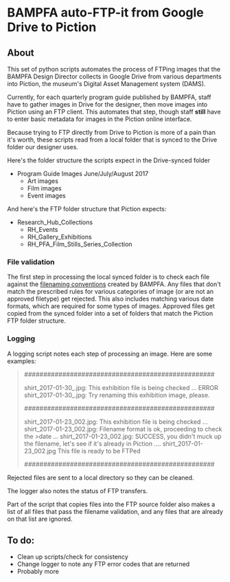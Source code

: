 # BAMPFA auto-FTP-it from Google Drive to Piction
## About
This set of python scripts automates the process of FTPing images that the BAMPFA Design Director collects in Google Drive from various departments into Piction, the museum's Digital Asset Management system \(DAMS\).

Currently, for each quarterly program guide published by BAMPFA, staff have to gather images in Drive for the designer, then move images into Piction using an FTP client. This automates that step, though staff **still** have to enter basic metadata for images in the Piction online interface.

Because trying to FTP directly from Drive to Piction is more of a pain than it's worth, these scripts read from a local folder that is synced to the Drive folder our designer uses.

Here's the folder structure the scripts expect in the Drive-synced folder

* Program Guide Images June/July/August 2017
    - Art images
    - Film images
    - Event images

And here's the FTP folder structure that Piction expects:

* Research\_Hub\_Collections
    - RH\_Events
    - RH\_Gallery\_Exhibitions
    - RH\_PFA\_Film\_Stills\_Series\_Collection

### File validation

The first step in processing the local synced folder is to check each file against the [filenaming conventions](https://docs.google.com/document/d/1gvPV2pyvgX9XgkxrmfKdFI4W6wJ48Z9RK451e4hhUDM/edit?usp=sharing) created by BAMPFA. Any files that don't match the prescribed rules for various categories of image \(or are not an approved filetype\) get rejected. This also includes matching various date formats, which are required for some types of images. Approved files get copied from the synced folder into a set of folders that match the Piction FTP folder structure. 

### Logging

A logging script notes each step of processing an image. Here are some examples: 

>##################################################
>
>shirt_2017-01-30_.jpg: This exhibition file is being checked ...
>ERROR
>shirt_2017-01-30_.jpg: Try renaming this exhibition image, please.
>
>##################################################
>
>shirt_2017-01-23_002.jpg: This exhibition file is being checked ...
>shirt_2017-01-23_002.jpg: Filename format is ok, proceeding to check the >date ...
>shirt_2017-01-23_002.jpg: SUCCESS, you didn't muck up the filename, let's see if it's already in Piction .... 
>shirt_2017-01-23_002.jpg This file is ready to be FTPed
>
>##################################################


Rejected files are sent to a local directory so they can be cleaned.

The logger also notes the status of FTP transfers. 

Part of the script that copies files into the FTP source folder also makes a list of all files that pass the filename validation, and any files that are already on that list are ignored.

## To do:

* Clean up scripts/check for consistency
* Change logger to note any FTP error codes that are returned
* Probably more
